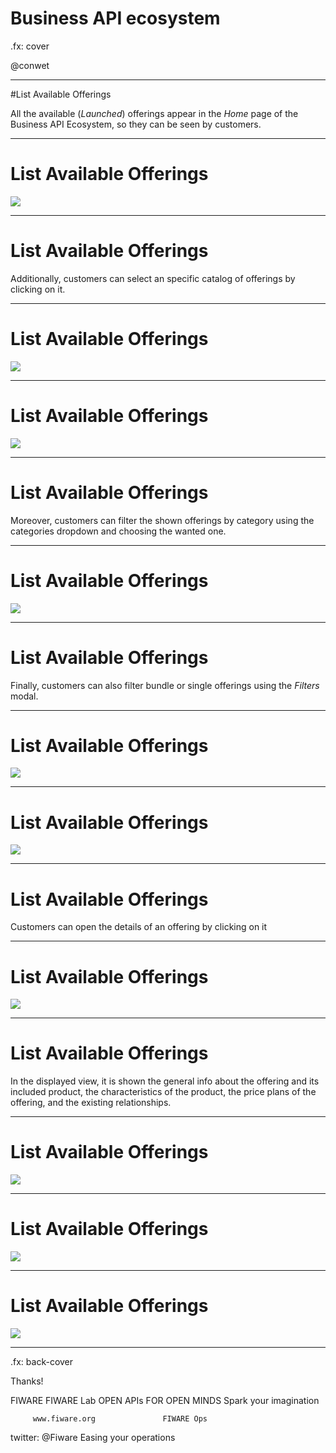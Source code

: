 # Business API ecosystem

.fx: cover

@conwet

---
#List Available Offerings

All the available (*Launched*) offerings appear in the *Home* page of the Business API Ecosystem, so they can be seen by customers.

---
# List Available Offerings

![](./images/user/search1.png  )

---
# List Available Offerings

Additionally, customers can select an specific catalog of offerings by clicking on it.

---
# List Available Offerings

![](./images/user/search2.png  )

---
# List Available Offerings

![](./images/user/search3.png  )

---
# List Available Offerings

Moreover, customers can filter the shown offerings by category using the categories dropdown and choosing the wanted one.

---
# List Available Offerings

![](./images/user/search4.png  )

---
# List Available Offerings

Finally, customers can also filter bundle or single offerings using the *Filters* modal.

---
# List Available Offerings

![](./images/user/search5.png  )

---
# List Available Offerings

![](./images/user/search6.png  )

---
# List Available Offerings

Customers can open the details of an offering by clicking on it

---
# List Available Offerings

![](./images/user/search7.png  )

---
# List Available Offerings

In the displayed view, it is shown the general info about the offering and its included product, the characteristics of the product, the price plans of the offering, and the existing relationships.

---
# List Available Offerings

![](./images/user/search8.png  )

---
# List Available Offerings

![](./images/user/search9.png  )

---
# List Available Offerings

![](./images/user/search10.png  )



---

.fx: back-cover

Thanks!

FIWARE                                FIWARE Lab
OPEN APIs FOR OPEN MINDS              Spark your imagination

         www.fiware.org               FIWARE Ops
twitter: @Fiware                      Easing your operations
